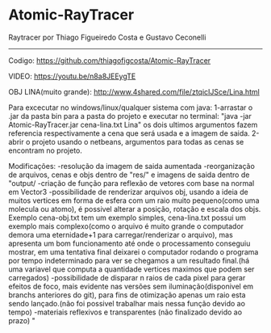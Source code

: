 # Atomic-RayTracer

Raytracer por Thiago Figueiredo Costa e Gustavo Ceconelli

---------------------------------------------------------

Codigo: https://github.com/thiagofigcosta/Atomic-RayTracer

VIDEO: https://youtu.be/n8a8JEEygTE

OBJ LINA(muito grande): http://www.4shared.com/file/ztqicIJSce/Lina.html

Para excecutar no windows/linux/qualquer sistema com java:
	1-arrastar o .jar da pasta bin para a pasta do projeto e executar no terminal: "java -jar Atomic-RayTracer.jar cena-lina.txt Lina" os dois ultimos argumentos fazem referencia respectivamente a cena que será usada e a imagem de saida.
	2-abrir o projeto usando o netbeans, argumentos para todas as cenas se encontram no projeto.

Modificações:
	-resolução da imagem de saida aumentada
	-reorganização de arquivos, cenas e objs dentro de "res/" e imagens de saida dentro de "output/
	-criação de função para reflexão de vetores com base na normal em Vector3
	-possibilidade de renderizar arquivos obj, usando a ideia de muitos vertices em forma de esfera com um raio muito pequeno(como uma molecula ou atomo), é possivel alterar a posição, rotação e escala dos objs. Exemplo cena-obj.txt tem um exemplo simples, cena-lina.txt possui um exemplo mais complexo(como o arquivo é muito grande o computador demora uma eternidade+1 para carregar/renderizar o arquivo), mas apresenta um bom funcionamento até onde o processamento conseguiu mostrar, em uma tentativa final deixarei o computador rodando o programa por tempo indeterminado para ver se chegamos a um resultado final.(há uma variavel que computa a quantidade vertices maximos que podem ser carregados)
	-possibilidade de disparar n raios de cada pixel para gerar efeitos de foco, mais evidente nas versões sem iluminação(disponivel em branchs anteriores do git), para fins de otimização apenas um raio esta sendo lançado.(não foi possivel trabalhar mais nessa função devido ao tempo)
	-materiais reflexivos e transparentes (não finalizado devido ao prazo)																																																																																																																																		"
